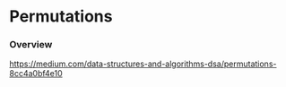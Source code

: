 # Permutations

### Overview

https://medium.com/data-structures-and-algorithms-dsa/permutations-8cc4a0bf4e10

